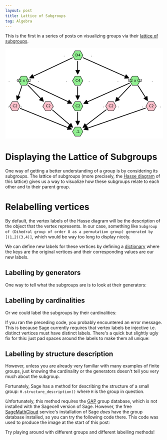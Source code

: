 ```yaml
---
layout: post
title: Lattice of Subgroups
tag: Algebra
---
```


This is the first in a series of posts on visualizing groups via their [lattice of subgroups](http://en.wikipedia.org/wiki/Lattice_of_subgroups).

![Lattice of the dihedral group $D_4$](/images/D4Lattice.png "Lattice of the dihedral group $D_4$. Normal subgroups are shown in green.")

<!--more-->

# Displaying the Lattice of Subgroups

One way of getting a better understanding of a group is by considering its subgroups. The lattice of subgroups (more precisely, the [Hasse diagram](http://en.wikipedia.org/wiki/Hasse_diagram) of this lattice) gives us a way to visualize how these subgroups relate to each other and to their parent group.

<div id="auto">
  <script type="text/x-sage">
# Define group and generate list of subgroups of the group
G = DihedralGroup(4)
subgroups = G.subgroups()

# Define f(h,k) = True iff h is a subgroup of k
f = lambda h,k: h.is_subgroup(k)

# Define and display the poset
P = Poset((subgroups, f))
P.plot(label_elements=False)
  </script>
</div>

# Relabelling vertices

By default, the vertex labels of the Hasse diagram will be the description of the object that the vertex represents. In our case, something like `Subgroup of (Dihedral group of order 8 as a permutation group) generated by [(1,2)(3,4)]`, which would be way too long to display nicely.

We can define new labels for these vertices by defining a [dictionary](https://docs.python.org/2/tutorial/datastructures.html#dictionaries) where the keys are the original vertices and their corresponding values are our new labels.

## Labelling by generators
One way to tell what the subgroups are is to look at their generators:

<div class="sage">
  <script type="text/x-sage">
G = DihedralGroup(4)
P = Poset((G.subgroups(), lambda h,k: h.is_subgroup(k)))
  
# Define labels
label_by_gens = {x : str(x.gens()) for x in G.subgroups()}

# Display the poset with new labels
P.plot(label_elements = True, element_labels = label_by_gens)
  </script>
</div>

## Labelling by cardinalities
Or we could label the subgroups by their cardinalities:

<div class="sage">
  <script type="text/x-sage">
G = DihedralGroup(4)
P = Poset((G.subgroups(), lambda h,k: h.is_subgroup(k)))
  
label_by_size = {x : str(len(x)) for x in G.subgroups()}
P.plot(label_elements = True, element_labels = label_by_size)
  </script>
</div>

If you ran the preceding code, you probably encountered an error message. This is because Sage currently requires that vertex labels be injective i.e. distinct vertices must have distinct labels. There's a quick but slightly ugly fix for this: just pad spaces around the labels to make them all unique:

<div class = "sage">
  <script type="text/x-sage">
G = DihedralGroup(4)
P = Poset((G.subgroups(), lambda h,k: h.is_subgroup(k)))
  
label_by_size = {G.subgroups()[i] : " "*i + str(len(G.subgroups()[i])) + " "*i for i in range(len(G.subgroups()))}
P.plot(label_elements = True, element_labels = label_by_size)
  </script>
</div>

## Labelling by structure description
However, unless you are already very familiar with many examples of finite groups, just knowing the cardinality or the generators doesn't tell you very much about the subgroup. 

Fortunately, Sage has a method for describing the structure of a small group: `H.structure_description()` where `H` is the group in question.

*Un*fortunately, this method requires the [GAP](http://www.gap-system.org/) group database, which is not installed with the Sagecell version of Sage. However, the free [SageMathCloud](https://cloud.sagemath.com/) service's installation of Sage *does* have the group database installed, so you can try the following code there. This code was used to produce the image at the start of this post:

<div class="sage">
  <script type="text/x-sage">
# Define group and list of subgroups
G = DihedralGroup(4)
subgroups = G.subgroups()

# Label using structure_description()
label = {subgroups[i]: "." +" "*(0+i) + subgroups[i].structure_description()  + " "*(0+i) + "." for i in range(len(subgroups))}

# Color normal subgroups green and the rest pink
colors = {'lightgreen':[label[x] for x in subs if x.is_normal()],
          'pink':[label[x] for x in subs if not x.is_normal()]
         }

# Display poset
G_Poset = Poset((subs,lambda h,k: h.is_subgroup(k)))
G_Poset.plot(vertex_colors = colors, element_labels = label, vertex_size= 800, vertex_shape='H').show()
  </script>
</div>

Try playing around with different groups and different labelling methods!

<div id="auto">
  <script type="text/x-sage">
# Some small groups
KQ   = [KleinFourGroup(), QuaternionGroup()]
Symm = [SymmetricGroup(N) for N in [1,2,3]]
Alte = [AlternatingGroup(N) for N in [3,4]]
Cycl = [CyclicPermutationGroup(N) for N in [2,4,6,8,9,12,16,60]]
Dihe = [DihedralGroup(N) for N in range(1,9)]

group_list = KQ + Symm + Alte + Cycl + Dihe

@interact
def subgroup_lattices(Group = selector(values = group_list, buttons=False),
                      Label = selector(values =['None','Generators', 'Cardinality','Structure Description (only in SageMathCloud)'], default='Cardinality', buttons=False)):
    # Define group and list of subgroups
    G = Group
    subgroups = G.subgroups()
    
    # Define labels
    label_elements = True
    if Label == 'None':
        label_elements = False
        element_labels = None
    elif Label == 'Generators':        
        element_labels = {x : str(x.gens()) for x in subgroups}
    elif Label == 'Cardinality':
        element_labels = {subgroups[i] : " "*i + str(len(subgroups[i])) + " "*i for i in range(len(subgroups))}
    elif Label == 'Structure Description (only in SageMathCloud)':
        element_labels = {subgroups[i]: "." +" "*(0+i) + subgroups[i].structure_description()  + " "*(0+i) + "." for i in range(len(subgroups))}
    
    # Define and display poset
    P = Poset((subgroups, lambda h,k: h.is_subgroup(k) ))
    P.plot(label_elements=label_elements, element_labels = element_labels).show()    
  </script>
</div>
